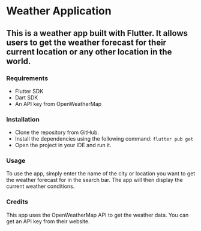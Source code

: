 # Weather Application
## This is a weather app built with Flutter. It allows users to get the weather forecast for their current location or any other location in the world.

### Requirements
- Flutter SDK
- Dart SDK
- An API key from OpenWeatherMap
  
### Installation
- Clone the repository from GitHub.
- Install the dependencies using the following command: `flutter pub get`
- Open the project in your IDE and run it.
  
### Usage
To use the app, simply enter the name of the city or location you want to get the weather forecast for in the search bar. The app will then display the current weather conditions.

### Credits
This app uses the OpenWeatherMap API to get the weather data. You can get an API key from their website.

